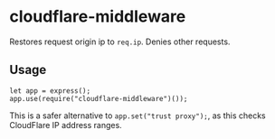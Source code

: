 # cloudflare-middleware

Restores request origin ip to `req.ip`. Denies other requests.

## Usage

```nodejs
let app = express();
app.use(require("cloudflare-middleware")());
```

This is a safer alternative to `app.set("trust proxy");`, as this checks CloudFlare IP address ranges.
